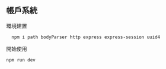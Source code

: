 ## 帳戶系統
環境建置
```
  npm i path bodyParser http express express-session uuid4
```
開始使用
```
npm run dev
```
